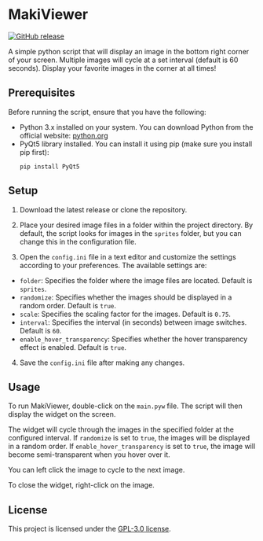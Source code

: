 # MakiViewer

[![GitHub release](https://img.shields.io/github/release/lomdaro/makiviewer.svg)](https://github.com/lomdaro/makiviewer/releases)

A simple python script that will display an image in the bottom right corner of your screen. Multiple images will cycle at a set interval (default is 60 seconds). Display your favorite images in the corner at all times!
## Prerequisites 
Before running the script, ensure that you have the following: 
- Python 3.x installed on your system. You can download Python from the official website: [python.org](https://www.python.org) 
- PyQt5 library installed. You can install it using pip (make sure you install pip first):
  ```
  pip install PyQt5
  ```
## Setup

1. Download the latest release or clone the repository.

2. Place your desired image files in a folder within the project directory. By default, the script looks for images in the `sprites` folder, but you can change this in the configuration file.

3. Open the `config.ini` file in a text editor and customize the settings according to your preferences. The available settings are:
 - `folder`: Specifies the folder where the image files are located. Default is `sprites`.
 - `randomize`: Specifies whether the images should be displayed in a random order. Default is `true`.
 - `scale`: Specifies the scaling factor for the images. Default is `0.75`.
 - `interval`: Specifies the interval (in seconds) between image switches. Default is `60`.
 - `enable_hover_transparency`: Specifies whether the hover transparency effect is enabled. Default is `true`.

4. Save the `config.ini` file after making any changes.

## Usage

To run MakiViewer, double-click on the `main.pyw` file. The script will then display the widget on the screen.

The widget will cycle through the images in the specified folder at the configured interval. If `randomize` is set to `true`, the images will be displayed in a random order. If `enable_hover_transparency` is set to `true`, the image will become semi-transparent when you hover over it.

You can left click the image to cycle to the next image.

To close the widget, right-click on the image.

## License

This project is licensed under the [GPL-3.0 license](LICENSE).